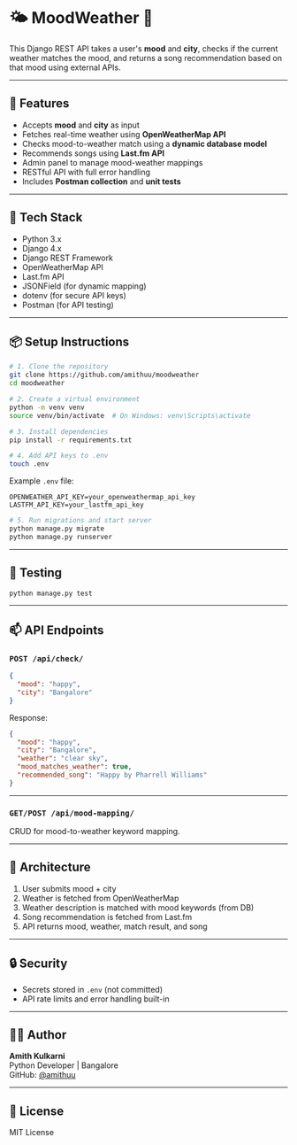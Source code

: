 
# 🌤️ MoodWeather 🎵

This Django REST API takes a user's **mood** and **city**, checks if the current weather matches the mood, and returns a song recommendation based on that mood using external APIs.

---

## 🚀 Features

- Accepts **mood** and **city** as input
- Fetches real-time weather using **OpenWeatherMap API**
- Checks mood-to-weather match using a **dynamic database model**
- Recommends songs using **Last.fm API**
- Admin panel to manage mood-weather mappings
- RESTful API with full error handling
- Includes **Postman collection** and **unit tests**

---

## 🧰 Tech Stack

- Python 3.x
- Django 4.x
- Django REST Framework
- OpenWeatherMap API
- Last.fm API
- JSONField (for dynamic mapping)
- dotenv (for secure API keys)
- Postman (for API testing)

---

## 📦 Setup Instructions

```bash
# 1. Clone the repository
git clone https://github.com/amithuu/moodweather
cd moodweather

# 2. Create a virtual environment
python -m venv venv
source venv/bin/activate  # On Windows: venv\Scripts\activate

# 3. Install dependencies
pip install -r requirements.txt

# 4. Add API keys to .env
touch .env
```

Example `.env` file:
```
OPENWEATHER_API_KEY=your_openweathermap_api_key
LASTFM_API_KEY=your_lastfm_api_key
```

```bash
# 5. Run migrations and start server
python manage.py migrate
python manage.py runserver
```

---

## 🧪 Testing

```bash
python manage.py test
```

---

## 📫 API Endpoints

### `POST /api/check/`

```json
{
  "mood": "happy",
  "city": "Bangalore"
}
```

Response:

```json
{
  "mood": "happy",
  "city": "Bangalore",
  "weather": "clear sky",
  "mood_matches_weather": true,
  "recommended_song": "Happy by Pharrell Williams"
}
```

---

### `GET/POST /api/mood-mapping/`

CRUD for mood-to-weather keyword mapping.

---

## 🧠 Architecture

1. User submits mood + city
2. Weather is fetched from OpenWeatherMap
3. Weather description is matched with mood keywords (from DB)
4. Song recommendation is fetched from Last.fm
5. API returns mood, weather, match result, and song

---

## 🔒 Security

- Secrets stored in `.env` (not committed)
- API rate limits and error handling built-in

---

## 🧑‍💻 Author

**Amith Kulkarni**  
Python Developer | Bangalore  
GitHub: [@amithuu](https://github.com/amithuu)

---

## 📄 License

MIT License
